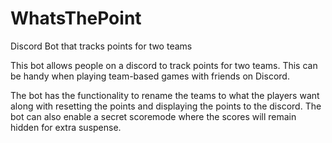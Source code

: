 # WhatsThePoint
Discord Bot that tracks points for two teams

This bot allows people on a discord to track points for two teams. 
This can be handy when playing team-based games with friends on Discord.

The bot has the functionality to rename the teams to what the players want along with resetting the points and displaying the points to the discord.
The bot can also enable a secret scoremode where the scores will remain hidden for extra suspense.
